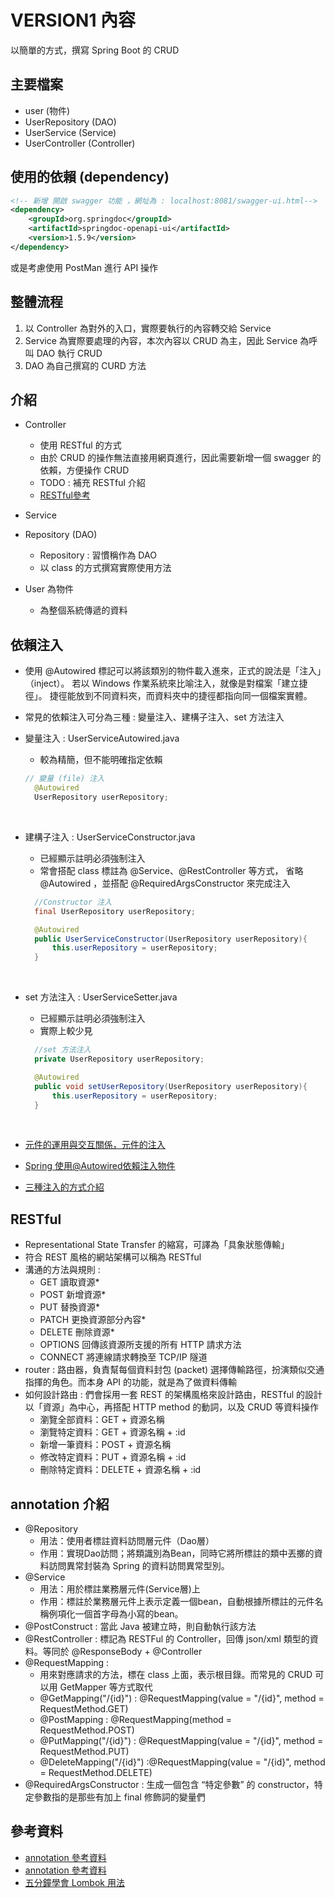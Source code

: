 # VERSION1 內容
以簡單的方式，撰寫 Spring Boot 的 CRUD



## 主要檔案
- user (物件)
- UserRepository (DAO)
- UserService (Service)
- UserController  (Controller)

## 使用的依賴 (dependency)
```xml
<!-- 新增 開啟 swagger 功能 ，網址為 : localhost:8081/swagger-ui.html-->
<dependency>
    <groupId>org.springdoc</groupId>
    <artifactId>springdoc-openapi-ui</artifactId>
    <version>1.5.9</version>
</dependency>
```

或是考慮使用 PostMan 進行 API 操作



## 整體流程

1. 以 Controller 為對外的入口，實際要執行的內容轉交給 Service
2. Service 為實際要處理的內容，本次內容以 CRUD 為主，因此 Service 為呼叫 DAO 執行 CRUD
3. DAO 為自己撰寫的 CURD 方法




## 介紹
- Controller
  - 使用 RESTful 的方式
  - 由於 CRUD 的操作無法直接用網頁進行，因此需要新增一個 swagger 的依賴，方便操作 CRUD
  - TODO : 補充 RESTful 介紹
  - [RESTful參考](https://tw.alphacamp.co/blog/rest-restful-api)
  
- Service

- Repository (DAO)
  - Repository : 習慣稱作為 DAO 
  - 以 class 的方式撰寫實際使用方法
  
- User 為物件
  - 為整個系統傳遞的資料



## 依賴注入
- 使用 @Autowired 標記可以將該類別的物件載入進來，正式的說法是「注入」（inject）。
  若以 Windows 作業系統來比喻注入，就像是對檔案「建立捷徑」。
  捷徑能放到不同資料夾，而資料夾中的捷徑都指向同一個檔案實體。
  
- 常見的依賴注入可分為三種 : 變量注入、建構子注入、set 方法注入

- 變量注入 : UserServiceAutowired.java
  - 較為精簡，但不能明確指定依賴
  ```java
  // 變量 (file) 注入
    @Autowired
    UserRepository userRepository;
  ```
  <br>

- 建構子注入 : UserServiceConstructor.java
  - 已經顯示註明必須強制注入
  - 常會搭配 class 標註為 @Service、@RestController 等方式，
    省略 @Autowired ，並搭配 @RequiredArgsConstructor 來完成注入
  ```java
    //Constructor 注入
    final UserRepository userRepository;
  
    @Autowired
    public UserServiceConstructor(UserRepository userRepository){
        this.userRepository = userRepository;
    }
  ```
  <br>

- set 方法注入 : UserServiceSetter.java
  - 已經顯示註明必須強制注入
  - 實際上較少見
  ```java
    //set 方法注入
    private UserRepository userRepository;
  
    @Autowired
    public void setUserRepository(UserRepository userRepository){
        this.userRepository = userRepository;
    }
  ```
  <br>
  
- [元件的運用與交互關係，元件的注入](https://chikuwa-tech-study.blogspot.com/2021/05/spring-boot-bean-introduction.html)
- [Spring 使用@Autowired依賴注入物件](https://matthung0807.blogspot.com/2018/08/spring-autowired.html)
- [三種注入的方式介紹](https://blog.csdn.net/zhangjingao/article/details/81094529)     



## RESTful

- Representational State Transfer 的縮寫，可譯為「具象狀態傳輸」
- 符合 REST 風格的網站架構可以稱為 RESTful
- 溝通的方法與規則 :
  - GET 讀取資源*
  - POST 新增資源*
  - PUT 替換資源*
  - PATCH 更換資源部分內容*
  - DELETE 刪除資源*
  - OPTIONS 回傳該資源所支援的所有 HTTP 請求方法
  - CONNECT 將連線請求轉換至 TCP/IP 隧道
- router : 路由器，負責幫每個資料封包 (packet) 選擇傳輸路徑，扮演類似交通指揮的角色。而本身 API 的功能，就是為了做資料傳輸
- 如何設計路由 : 們會採用一套 REST 的架構風格來設計路由，RESTful 的設計以「資源」為中心，再搭配 HTTP method 的動詞，以及 CRUD 等資料操作
  - 瀏覽全部資料：GET + 資源名稱
  - 瀏覽特定資料：GET + 資源名稱 + :id
  - 新增一筆資料：POST + 資源名稱
  - 修改特定資料：PUT + 資源名稱 + :id
  - 刪除特定資料：DELETE + 資源名稱 + :id



## annotation 介紹
- @Repository
  - 用法：使用者標註資料訪問層元件（Dao層） 
  - 作用：實現Dao訪問；將類識別為Bean，同時它將所標註的類中丟擲的資料訪問異常封裝為 Spring 的資料訪問異常型別。
- @Service
  - 用法：用於標註業務層元件(Service層)上 
  - 作用：標註於業務層元件上表示定義一個bean，自動根據所標註的元件名稱例項化一個首字母為小寫的bean。
- @PostConstruct : 當此 Java 被建立時，則自動執行該方法
- @RestController : 標記為 RESTFul 的 Controller，回傳 json/xml 類型的資料。等同於 @ResponseBody + @Controller
- @RequestMapping :
  - 用來對應請求的方法，標在 class 上面，表示根目錄。而常見的 CRUD 可以用 GetMapper 等方式取代
  - @GetMapping("/{id}") : @RequestMapping(value = "/{id}", method = RequestMethod.GET)
  - @PostMapping : @RequestMapping(method = RequestMethod.POST)
  - @PutMapping("/{id}") : @RequestMapping(value = "/{id}", method = RequestMethod.PUT)
  - @DeleteMapping("/{id}") :@RequestMapping(value = "/{id}", method = RequestMethod.DELETE)
- @RequiredArgsConstructor : 生成一個包含 “特定參數” 的 constructor，特定參數指的是那些有加上 final 修飾詞的變量們



## 參考資料

- [annotation 參考資料](https://codertw.com/%E7%A8%8B%E5%BC%8F%E8%AA%9E%E8%A8%80/12317/)
- [annotation 參考資料](https://codertw.com/%E7%A8%8B%E5%BC%8F%E8%AA%9E%E8%A8%80/488347/)
- [五分鐘學會 Lombok 用法](https://kucw.github.io/blog/2020/3/java-lombok/)
